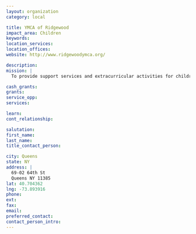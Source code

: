 ```yaml
---
layout: organization
category: local

title: YMCA of Ridgewood
impact_area: Children
keywords: 
location_services: 
location_offices: 
website: http://www.ridgewoodymca.org/

description: 
mission: |
  To provide support services and extracurricular activities for children, families and individuals in need.

cash_grants: 
grants: 
service_opp: 
services: 

learn: 
cont_relationship: 

salutation: 
first_name: 
last_name: 
title_contact_person: 

city: Queens
state: NY
address: |
  69-02 64th St     
  Queens NY 11385
lat: 40.704362
lng: -73.893916
phone: 
ext: 
fax: 
email: 
preferred_contact: 
contact_person_intro: 
---
```

